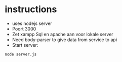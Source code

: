 # instructions

- uses nodejs server
- Poort 3000
- Zet xampp Sql en apache aan voor lokale server
- Need body-parser to give data from service to api
- Start server:
```bash
node server.js
```